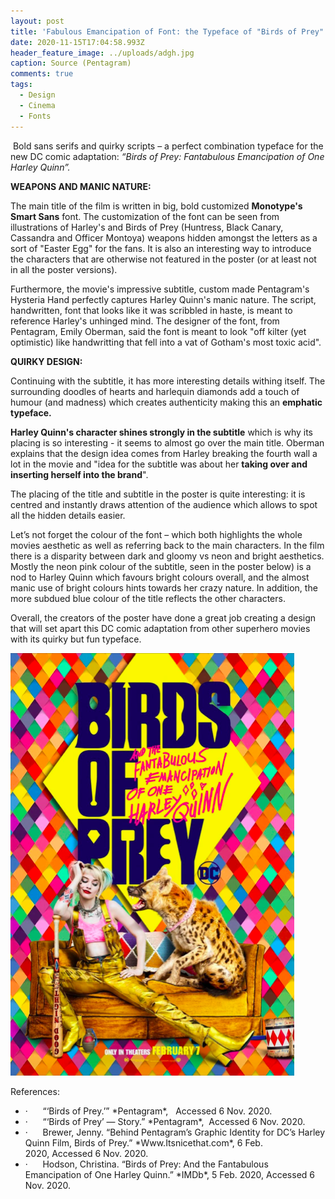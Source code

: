 ```yaml
---
layout: post
title: 'Fabulous Emancipation of Font: the Typeface of "Birds of Prey"'
date: 2020-11-15T17:04:58.993Z
header_feature_image: ../uploads/adgh.jpg
caption: Source (Pentagram)
comments: true
tags:
  - Design
  - Cinema
  - Fonts
---
```

 Bold sans serifs and quirky scripts – a perfect combination typeface for the new DC comic adaptation: *“Birds of Prey: Fantabulous Emancipation of One Harley Quinn”.*

**WEAPONS AND MANIC NATURE:** 

The main title of the film is written in big, bold customized **Monotype's Smart Sans** font. The customization of the font can be seen from illustrations of Harley's and Birds of Prey (Huntress, Black Canary, Cassandra and Officer Montoya) weapons hidden amongst the letters as a sort of "Easter Egg" for the fans. It is also an interesting way to introduce the characters that are otherwise not featured in the poster (or at least not in all the poster versions).

Furthermore, the movie's impressive subtitle, custom made Pentagram's Hysteria Hand perfectly captures Harley Quinn's manic nature. The script, handwritten, font that looks like it was scribbled in haste, is meant to reference Harley's unhinged mind. The designer of the font, from Pentagram, Emily Oberman, said the font is meant to look "off kilter (yet optimistic) like handwritting that fell into a vat of Gotham's most toxic acid".

**QUIRKY DESIGN:** 

Continuing with the subtitle, it has more interesting details withing itself. The surrounding doodles of hearts and harlequin diamonds add a touch of humour (and madness) which creates authenticity making this an **emphatic typeface.**

**Harley Quinn's character shines strongly in the subtitle** which is why its placing is so interesting - it seems to almost go over the main title. Oberman explains that the design idea comes from Harley breaking the fourth wall a lot in the movie and "idea for the subtitle was about her **taking over and inserting herself into the brand**".

The placing of the title and subtitle in the poster is quite interesting: it is centred and instantly draws attention of the audience which allows to spot all the hidden details easier. 

Let’s not forget the colour of the font – which both highlights the whole movies aesthetic as well as referring back to the main characters. In the film there is a disparity between dark and gloomy vs neon and bright aesthetics. Mostly the neon pink colour of the subtitle, seen in the poster below) is a nod to Harley Quinn which favours bright colours overall, and the almost manic use of bright colours hints towards her crazy nature. In addition, the more subdued blue colour of the title reflects the other characters. 

Overall, the creators of the poster have done a great job creating a design that will set apart this DC comic adaptation from other superhero movies with its quirky but fun typeface. 

![Source (IMDB)](../uploads/skjermbilde-2020-11-08-kl.-18.13.51.png)

References: 

* <!--\[if !supportLists]-->·      <!--\[endif]-->“‘Birds of Prey.’” *Pentagram*, <https://www.pentagram.com/work/birds-of-prey>  Accessed 6 Nov. 2020.
* <!--\[if !supportLists]-->·      <!--\[endif]-->‌“‘Birds of Prey’ — Story.” *Pentagram*, <https://www.pentagram.com/work/birds-of-prey/story> Accessed 6 Nov. 2020.
* <!--\[if !supportLists]-->·      <!--\[endif]-->‌Brewer, Jenny. “Behind Pentagram’s Graphic Identity for DC’s Harley Quinn Film, Birds of Prey.” *Www.Itsnicethat.com*, 6 Feb. 2020, <https://www.itsnicethat.com/news/pentagram-emily-oberman-harley-quinn-birds-of-prey-graphic-design-060220>Accessed 6 Nov. 2020.
* <!--\[if !supportLists]-->·      <!--\[endif]-->‌Hodson, Christina. “Birds of Prey: And the Fantabulous Emancipation of One Harley Quinn.” *IMDb*, 5 Feb. 2020, <https://www.imdb.com/title/tt7713068/>Accessed 6 Nov. 2020.
